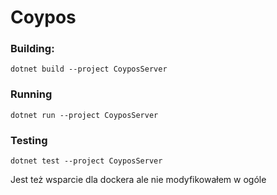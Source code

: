 # Coypos

### Building:
```
dotnet build --project CoyposServer
```

### Running
```
dotnet run --project CoyposServer
```

### Testing
```
dotnet test --project CoyposServer
```

Jest też wsparcie dla dockera ale nie modyfikowałem w ogóle 
